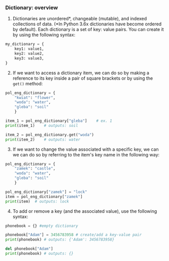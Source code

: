### Dictionary: overview

1. Dictionaries are unordered*, changeable (mutable), and indexed collections of data. (*In Python 3.6x dictionaries have become ordered by default).
Each dictionary is a set of key: value pairs. You can create it by using the following syntax:
```python
my_dictionary = {
    key1: value1,
    key2: value2,
    key3: value3,
}
```
2. If we want to access a dictionary item, we can do so by making a reference to its key inside a pair of square brackets or by using the ```get()``` method:
```python
pol_eng_dictionary = {
    "kwiat": "flower",
    "woda": "water",
    "gleba": "soil"
    }

item_1 = pol_eng_dictionary["gleba"]    # ex. 1
print(item_1)    # outputs: soil

item_2 = pol_eng_dictionary.get("woda")
print(item_2)    # outputs: water
```
3. If we want to change the value associated with a specific key, we can we can do so by referring to the item's key name in the following way:
```python
pol_eng_dictionary = {
    "zamek": "castle",
    "woda": "water",
    "gleba": "soil"
    }

pol_eng_dictionary["zamek"] = "lock"
item = pol_eng_dictionary["zamek"]    
print(item)  # outputs: lock
```
4. To add or remove a key (and the associated value), use the following syntax:
```python
phonebook = {} #empty dictionary

phonebook["Adam"] = 3456783958 # create/add a key-value pair
print(phonebook) # outputs: {'Adam': 3456783958}

del phonebook["Adam"]
print(phonebook) # outputs: {}
```
